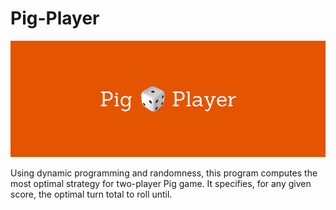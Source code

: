 # Pig-Player

![alt tag](https://raw.githubusercontent.com/nddave/Pig-Player/master/Pig%20Player.png)

Using dynamic programming and randomness, this program computes the most optimal strategy for two-player Pig game. It specifies, for any given score, the optimal turn total to roll until.

